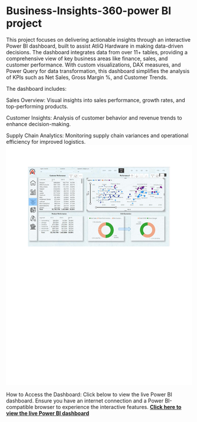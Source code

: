 # Business-Insights-360-power BI project
This project focuses on delivering actionable insights through an interactive Power BI dashboard, built to assist AtliQ Hardware in making data-driven decisions. The dashboard integrates data from over 11+ tables, providing a comprehensive view of key business areas like finance, sales, and customer performance. With custom visualizations, DAX measures, and Power Query for data transformation, this dashboard simplifies the analysis of KPIs such as Net Sales, Gross Margin %, and Customer Trends.

The dashboard includes:

Sales Overview: Visual insights into sales performance, growth rates, and top-performing products.

Customer Insights: Analysis of customer behavior and revenue trends to enhance decision-making.

Supply Chain Analytics: Monitoring supply chain variances and operational efficiency for improved logistics.
![Description of Image](https://github.com/Tirumal-1/Business-Insights-360-/blob/main/Doc1.png?raw=true)
 
How to Access the Dashboard:
Click below to view the live Power BI dashboard.
Ensure you have an internet connection and a Power BI-compatible browser to experience the interactive features.
[**Click here to view the live Power BI dashboard**](https://app.powerbi.com/view?r=eyJrIjoiZTBiYzkwNDYtZDc4MC00NjBjLTk1ZDAtOTdlODM0Mzc4NjEzIiwidCI6ImM2ZTU0OWIzLTVmNDUtNDAzMi1hYWU5LWQ0MjQ0ZGM1YjJjNCJ9)


